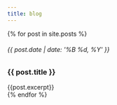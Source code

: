 ```yaml
---
title: blog
---
```

<div>
{% for post in site.posts %}
      <div>
      <!-- <a href="{{ post.url }}"> -->
            <h6>{{ post.date | date: '%B %d, %Y' }}</h6>
            <h3>{{ post.title }} </h3>
      <!-- </a> -->
      {{post.excerpt}}
      </div>
{% endfor %}
</div>

